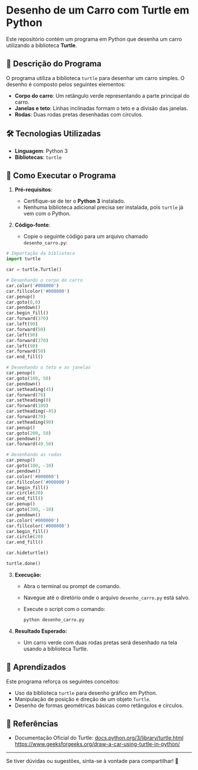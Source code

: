 # Desenho de um Carro com Turtle em Python

Este repositório contém um programa em Python que desenha um carro utilizando a biblioteca **Turtle**.

## 📌 Descrição do Programa
O programa utiliza a biblioteca `turtle` para desenhar um carro simples. O desenho é composto pelos seguintes elementos:
- **Corpo do carro**: Um retângulo verde representando a parte principal do carro.
- **Janelas e teto**: Linhas inclinadas formam o teto e a divisão das janelas.
- **Rodas**: Duas rodas pretas desenhadas com círculos.

## 🛠 Tecnologias Utilizadas
- **Linguagem**: Python 3
- **Bibliotecas**: `turtle`

## 🚀 Como Executar o Programa

1. **Pré-requisitos**:
   - Certifique-se de ter o **Python 3** instalado.
   - Nenhuma biblioteca adicional precisa ser instalada, pois `turtle` já vem com o Python.

2. **Código-fonte**:
   - Copie o seguinte código para um arquivo chamado `desenho_carro.py`:

```python
# Importação da biblioteca
import turtle

car = turtle.Turtle()

# Desenhando o corpo do carro
car.color('#008000')
car.fillcolor('#008000')
car.penup()
car.goto(0,0)
car.pendown()
car.begin_fill()
car.forward(370)
car.left(90)
car.forward(50)
car.left(90)
car.forward(370)
car.left(90)
car.forward(50)
car.end_fill()

# Desenhando o teto e as janelas
car.penup()
car.goto(100, 50)
car.pendown()
car.setheading(45)
car.forward(70)
car.setheading(0)
car.forward(100)
car.setheading(-45)
car.forward(70)
car.setheading(90)
car.penup()
car.goto(200, 50)
car.pendown()
car.forward(49.50)

# Desenhando as rodas
car.penup()
car.goto(100, -10)
car.pendown()
car.color('#000000')
car.fillcolor('#000000')
car.begin_fill()
car.circle(20)
car.end_fill()
car.penup()
car.goto(300, -10)
car.pendown()
car.color('#000000')
car.fillcolor('#000000')
car.begin_fill()
car.circle(20)
car.end_fill()

car.hideturtle()

turtle.done()
```

3. **Execução:**
   - Abra o terminal ou prompt de comando.
   - Navegue até o diretório onde o arquivo `desenho_carro.py` está salvo.
   - Execute o script com o comando:

     ```sh
     python desenho_carro.py
     ```

4. **Resultado Esperado:**
   - Um carro verde com duas rodas pretas será desenhado na tela usando a biblioteca Turtle.

## 🎯 Aprendizados

Este programa reforça os seguintes conceitos:
- Uso da biblioteca `turtle` para desenho gráfico em Python.
- Manipulação de posição e direção de um objeto `Turtle`.
- Desenho de formas geométricas básicas como retângulos e círculos.

## 📌 Referências
- Documentação Oficial do Turtle: [docs.python.org/3/library/turtle.html](https://docs.python.org/3/library/turtle.html)
https://www.geeksforgeeks.org/draw-a-car-using-turtle-in-python/

---
Se tiver dúvidas ou sugestões, sinta-se à vontade para compartilhar! 🚀

